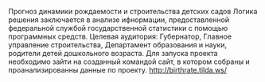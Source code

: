 Прогноз динамики рождаемости и строительства детских садов
Логика решения заключается в анализе ифнормации, предоставленной федеральной службой государственной статистики с помощью программных средств.
Целевая аудитория: Губернатор, Главное управление строительства, Департамент образования и науки, родители детей дошкольного возраста.
Для запуска проекта необходимо зайти на созданный командой сайт, в котором собраны и проанализированны данные по проекту.
http://birthrate.tilda.ws/
